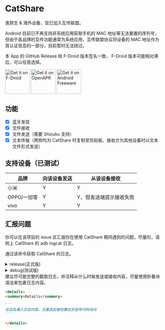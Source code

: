 # CatShare
类原生 & 海外设备，现已加入互传联盟。

Android 目前已不再支持非系统应用获取手机的 MAC 地址等无法重置的序列号，但由于各品牌的互传功能通常为系统应用，互传联盟协议将设备的 MAC 地址作为其认证信息的一部分，目前暂时无法绕过。

本 App 的 GitHub Release 和 F-Droid 版本签名一致， F-Droid 版本可能相对滞后，可以任意选择。

[<img src="https://f-droid.org/badge/get-it-on-zh-cn.png"
    alt="Get it on F-Droid"
    height="80">](https://f-droid.org/packages/moe.reimu.catshare)
[<img src="https://www.openapk.net/images/openapk-badge.png"
    alt="Get it on OpenAPK"
    height="80">](https://www.openapk.net/catshare/moe.reimu.catshare/)
[<img src="https://www.androidfreeware.net/images/androidfreeware-badge.png"
    alt="Get it on Android Freeware"
    height="80">](https://www.androidfreeware.net/download-catshare-apk.html)

## 功能
- [x] 蓝牙发现
- [x] 文件接收
- [x] 文件发送（需要 Shizuku 支持）
- [x] 文本传输（两侧均为 CatShare 时复制至剪贴板，接收方为其他设备时以文本文件形式发送） 

## 支持设备（已测试）
| 品牌        | 向该设备发送 | 从该设备接收            |
| ----------- | ------------ | ----------------------- |
| 小米        | Y            | Y                       |
| OPPO/一加等 | Y            | Y，但发送端提示接收失败 |
| vivo        | Y            | Y                       |

## 汇报问题

你可以在该项目的 issue 区汇报你在使用 CatShare 期间遇到的问题，尽量的，请附上 CatShare 的 adb logcat 日志。

通过该命令获取 CatShare 的日志。
<details>
<summary>release(正式版)</summary>

shell(linux)
```shell
adb logcat --pid $(adb shell pidof -s moe.reimu.catshare)
```
cmd(windows)
```shell
for /f "tokens=1" %i in ('adb shell pidof -s moe.reimu.catshare') do adb logcat --pid %i
```
</details>
<details>
<summary>debug(测试版)</summary>

shell(linux)
```shell
adb logcat --pid $(adb shell pidof -s moe.reimu.catshare.debug)
```
cmd(windows)
```shell
for /f "tokens=1" %i in ('adb shell pidof -s moe.reimu.catshare.debug') do adb logcat --pid %i
```
</details>
建议尽可能完整的截取日志，并注释从什么时候发送或接收内容，尽量使用折叠块语法来包裹日志内容。

````markdown
<details>
<summary>Details</summary>

```
在此处填入日志内容，注意其应被包裹在反括号代码块内
```

</details>
````
